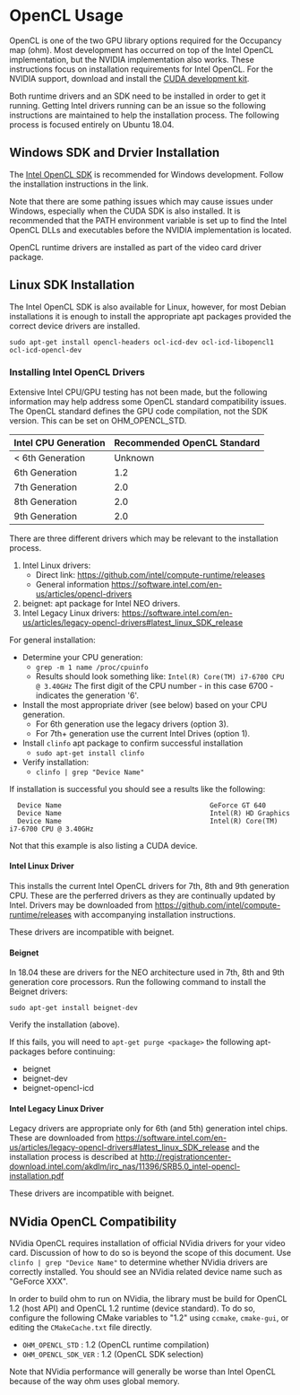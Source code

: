 # OpenCL Usage

OpenCL is one of the two GPU library options required for the Occupancy map (ohm). Most development has occurred on top of the Intel OpenCL implementation, but the NVIDIA implementation also works. These instructions focus on installation requirements for Intel OpenCL. For the NVIDIA support, download and install the [CUDA development kit](https://developer.nvidia.com/cuda-zone).

Both runtime drivers and an SDK need to be installed in order to get it running. Getting Intel drivers running can be an issue so the following instructions are maintained to help the installation process. The following process is focused entirely on Ubuntu 18.04.

## Windows SDK and Drvier Installation

The [Intel OpenCL SDK](https://software.intel.com/en-us/intel-opencl) is recommended for Windows development. Follow the installation instructions in the link.

Note that there are some pathing issues which may cause issues under Windows, especially when the CUDA SDK is also installed. It is recommended that the PATH environment variable is set up to find the Intel OpenCL DLLs and executables before the NVIDIA implementation is located.

OpenCL runtime drivers are installed as part of the video card driver package.

## Linux SDK Installation

The Intel OpenCL SDK is also available for Linux, however, for most Debian installations it is enough to install the appropriate apt packages provided the correct device drivers are installed.

```
sudo apt-get install opencl-headers ocl-icd-dev ocl-icd-libopencl1 ocl-icd-opencl-dev
```

### Installing Intel OpenCL Drivers

Extensive Intel CPU/GPU testing has not been made, but the following information may help address some OpenCL standard compatibility issues. The OpenCL standard defines the GPU code compilation, not the SDK version. This can be set on OHM_OPENCL_STD.

| Intel CPU Generation | Recommended OpenCL Standard |
| -------------------- | --------------------------- |
| < 6th Generation     | Unknown                     |
| 6th Generation       | 1.2                         |
| 7th Generation       | 2.0                         |
| 8th Generation       | 2.0                         |
| 9th Generation       | 2.0                         |

There are three different drivers which may be relevant to the installation process.

1. Intel Linux drivers:
    - Direct link: https://github.com/intel/compute-runtime/releases
    - General information https://software.intel.com/en-us/articles/opencl-drivers
2. beignet: apt package for Intel NEO drivers.
3. Intel Legacy Linux drivers: https://software.intel.com/en-us/articles/legacy-opencl-drivers#latest_linux_SDK_release

For general installation:

- Determine your CPU generation:
    - `grep -m 1 name /proc/cpuinfo`
    - Results should look something like: `Intel(R) Core(TM) i7-6700 CPU @ 3.40GHz` The first digit of the CPU number - in this case 6700 - indicates the generation '6'.
- Install the most appropriate driver (see below) based on your CPU generation.
    - For 6th generation use the legacy drivers (option 3).
    - For 7th+ generation use the current Intel Drives (option 1).
- Install `clinfo` apt package to confirm successful installation
    - `sudo apt-get install clinfo`
- Verify installation:
    - `clinfo | grep "Device Name"`

If installation is successful you should see a results like the following:

```
  Device Name                                     GeForce GT 640
  Device Name                                     Intel(R) HD Graphics
  Device Name                                     Intel(R) Core(TM) i7-6700 CPU @ 3.40GHz
```

Not that this example is also listing a CUDA device.

#### Intel Linux Driver

This installs the current Intel OpenCL drivers for 7th, 8th and 9th generation CPU. These are the perferred drivers as they are continually updated by Intel. Drivers may be downloaded from https://github.com/intel/compute-runtime/releases with accompanying installation instructions.

These drivers are incompatible with beignet.

#### Beignet

In 18.04 these are drivers for the NEO architecture used in 7th, 8th and 9th generation core processors. Run the following command to install the Beignet drivers:

```
sudo apt-get install beignet-dev
```

Verify the installation (above).

If this fails, you will need to `apt-get purge <package>` the following apt-packages before continuing:

- beignet
- beignet-dev
- beignet-opencl-icd

#### Intel Legacy Linux Driver

Legacy drivers are appropriate only for 6th (and 5th) generation intel chips. These are downloaded from https://software.intel.com/en-us/articles/legacy-opencl-drivers#latest_linux_SDK_release and the installation process is described at http://registrationcenter-download.intel.com/akdlm/irc_nas/11396/SRB5.0_intel-opencl-installation.pdf

These drivers are incompatible with beignet.

## NVidia OpenCL Compatibility

NVidia OpenCL requires installation of official NVidia drivers for your video card. Discussion of how to do so is beyond the scope of this document. Use `clinfo | grep "Device Name"` to determine whether NVidia drivers are correctly installed. You should see an NVidia related device name such as "GeForce XXX".

In order to build ohm to run on NVidia, the library must be build for OpenCL 1.2 (host API) and OpenCL 1.2 runtime (device standard). To do so, configure the following CMake variables to "1.2" using `ccmake`, `cmake-gui`, or editing the `CMakeCache.txt` file directly.

- `OHM_OPENCL_STD` : 1.2 (OpenCL runtime compilation)
- `OHM_OPENCL_SDK_VER` : 1.2 (OpenCL SDK selection)

Note that NVidia performance will generally be worse than Intel OpenCL because of the way ohm uses global memory.
